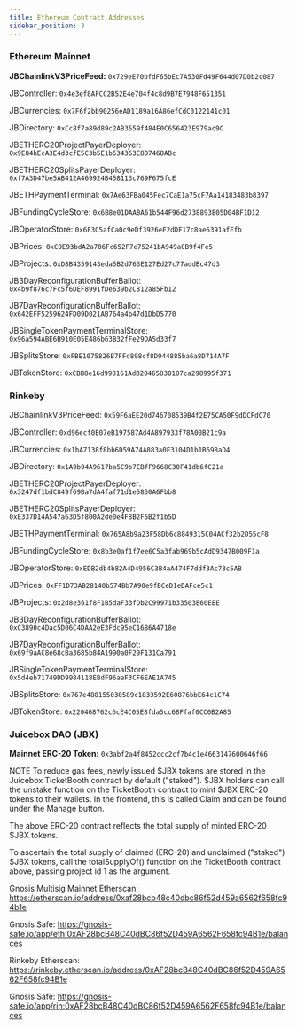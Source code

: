 ```yaml
---
title: Ethereum Contract Addresses
sidebar_position: 3
---
```


### Ethereum Mainnet

**JBChainlinkV3PriceFeed:** `0x729eE70bfdF65bEc7A530Fd49F644d07D0b2c087`

JBController: `0x4e3ef8AFCC2B52E4e704f4c8d9B7E7948F651351`

JBCurrencies: `0x7F6f2bb90256eAD1189a16A86efCdC0122141c01`

JBDirectory: `0xCc8f7a89d89c2AB3559f484E0C656423E979ac9C`

JBETHERC20ProjectPayerDeployer: `0x9E84bEcA3E4d3cfE5C3b5E1b534363E8D7468ABc`

JBETHERC20SplitsPayerDeployer: `0xf7A3D47be5AB412A469924B458113c769F675fcE`

JBETHPaymentTerminal: `0x7Ae63FBa045Fec7CaE1a75cF7Aa14183483b8397`

JBFundingCycleStore: `0x6B8e01DAA8A61b544F96d2738893E05D04BF1D12`

JBOperatorStore: `0x6F3C5afCa0c9eDf3926eF2dDF17c8ae6391afEfb`

JBPrices: `0xCDE93bdA2a706Fc652F7e75241bA949aCB9f4Fe5`

JBProjects: `0xD8B4359143eda5B2d763E127Ed27c77addBc47d3`

JB3DayReconfigurationBufferBallot: `0x4b9f876c7Fc5f6DEF8991fDe639b2C812a85Fb12`

JB7DayReconfigurationBufferBallot: `0x642EFF5259624FD09D021AB764a4b47d1DbD5770`

JBSingleTokenPaymentTerminalStore: `0x96a594ABE6B910E05E486b63B32fFe29DA5d33f7`

JBSplitsStore: `0xFBE1075826B7FFd898cf8D944885ba6a8D714A7F`

JBTokenStore: `0xCBB8e16d998161AdB20465830107ca298995f371`

### Rinkeby

JBChainlinkV3PriceFeed: `0x59F6aEE20d746708539B4f2E75CA50F9dDCFdC70`

JBController: `0xd96ecf0E07eB197587Ad4A897933f78A00B21c9a`

JBCurrencies: `0x1bA7138f8bb6D59A74A883a0E3104D1b1B698aD4`

JBDirectory: `0x1A9b04A9617ba5C9b7EBfF9668C30F41db6fC21a`

JBETHERC20ProjectPayerDeployer: `0x3247df1bdC849f69Ba7dA4faf71d1e5850A6Fbb8`

JBETHERC20SplitsPayerDeployer: `0xE337D14A547a63D5f800A2de0e4F8B2F5B2f1b5D`

JBETHPaymentTerminal: `0x765A8b9a23F58Db6c8849315C04ACf32b2D55cF8`

JBFundingCycleStore: `0x8b3e0af1f7ee6C5a3fab969b5cAdD9347B009F1a`

JBOperatorStore: `0xEDB2db4b82A4D4956C3B4aA474F7ddf3Ac73c5AB`

JBPrices: `0xFF1D73AB28140b574Bb7A90e9fBCeD1eDAFce5c1`

JBProjects: `0x2d8e361f8F1B5daF33fDb2C99971b33503E60EEE`

JB3DayReconfigurationBufferBallot: `0xC3890c4Dac5D06C4DAA2eE3Fdc95eC1686A4718e`

JB7DayReconfigurationBufferBallot: `0x69f9aAC8e68cBa3685b84A1990a0F29F131Ca791`

JBSingleTokenPaymentTerminalStore: `0x5d4eb71749DD9984118EBdF96aaF3CF6EAE1A745`

JBSplitsStore: `0x767e488155030589c1833592E60876bbE64c1C74`

JBTokenStore: `0x220468762c6cE4C05E8fda5cc68Ffaf0CC0B2A85`

### Juicebox DAO (JBX)

**Mainnet ERC-20 Token:** `0x3abf2a4f8452ccc2cf7b4c1e4663147600646f66`

NOTE
To reduce gas fees, newly issued $JBX tokens are stored in the Juicebox TicketBooth contract by default ("staked"). $JBX holders can call the unstake function on the TicketBooth contract to mint $JBX ERC-20 tokens to their wallets. In the frontend, this is called Claim and can be found under the Manage button.

The above ERC-20 contract reflects the total supply of minted ERC-20 $JBX tokens.

To ascertain the total supply of claimed (ERC-20) and unclaimed ("staked") $JBX tokens, call the totalSupplyOf() function on the TicketBooth contract above, passing project id 1 as the argument.

Gnosis Multisig
Mainnet
Etherscan: https://etherscan.io/address/0xaf28bcb48c40dbc86f52d459a6562f658fc94b1e

Gnosis Safe: https://gnosis-safe.io/app/eth:0xAF28bcB48C40dBC86f52D459A6562F658fc94B1e/balances

Rinkeby
Etherscan: https://rinkeby.etherscan.io/address/0xAF28bcB48C40dBC86f52D459A6562F658fc94B1e

Gnosis Safe: https://gnosis-safe.io/app/rin:0xAF28bcB48C40dBC86f52D459A6562F658fc94B1e/balances
